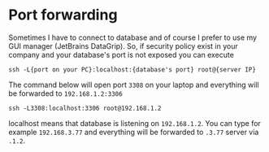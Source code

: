 # Port forwarding

Sometimes I have to connect to database and of course I prefer to use my GUI manager (JetBrains DataGrip).
So, if security policy exist in your company and your database's port is not exposed you can execute

```
ssh -L{port on your PC}:localhost:{database's port} root@{server IP}
```

The command below will open port `3308` on your laptop and everything will be forwarded to `192.168.1.2:3306`

```
ssh -L3308:localhost:3306 root@192.168.1.2
```

localhost means that database is listening on `192.168.1.2`. You can type for example `192.168.3.77` and everything will be forwarded to `.3.77` server via `.1.2`.
